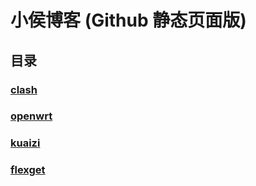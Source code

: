 # 小侯博客 (Github 静态页面版)

## 目录

### [clash](index.html?p=clash)

### [openwrt](index.html?p=openwrt)

### [kuaizi](index.html?p=kuaizi)

### [flexget](index.html?p=flexget)


